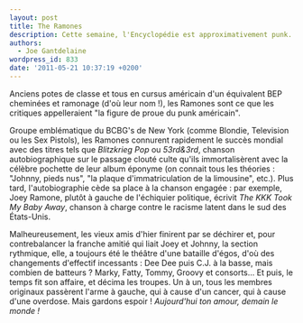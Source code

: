 ```yaml
---
layout: post
title: The Ramones
description: Cette semaine, l'Encyclopédie est approximativement punk.
authors:
  - Joe Gantdelaine
wordpress_id: 833
date: '2011-05-21 10:37:19 +0200'
---
```

Anciens potes de classe et tous en cursus américain d'un équivalent BEP cheminées et ramonage (d'où leur nom !), les Ramones sont ce que les critiques appelleraient "la figure de proue du punk américain".

Groupe emblématique du BCBG's de New York (comme Blondie, Television ou les Sex Pistols), les Ramones connurent rapidement le succès mondial avec des titres tels que *Blitzkrieg Pop* ou *53rd&3rd*, chanson autobiographique sur le passage clouté culte qu'ils immortalisèrent avec la célèbre pochette de leur album éponyme (on connait tous les théories : "Johnny, pieds nus", "la plaque d'immatriculation de la limousine", etc.). Plus tard, l'autobiographie cède sa place à la chanson engagée : par exemple, Joey Ramone, plutôt à gauche de l'échiquier politique, écrivit *The KKK Took My Baby Away*, chanson à charge contre le racisme latent dans le sud des États-Unis.

Malheureusement, les vieux amis d'hier finirent par se déchirer et, pour contrebalancer la franche amitié qui liait Joey et Johnny, la section rythmique, elle, a toujours été le théâtre d'une bataille d'égos, d'où des changements d'effectif incessants : Dee Dee puis C.J. à la basse, mais combien de batteurs ? Marky, Fatty, Tommy, Groovy et consorts... Et puis, le temps fit son affaire, et décima les troupes. Un à un, tous les membres originaux passèrent l'arme à gauche, qui à cause d'un cancer, qui à cause d'une overdose. Mais gardons espoir ! *Aujourd'hui ton amour, demain le monde !*
